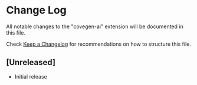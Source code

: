 # Change Log

All notable changes to the "covegen-ai" extension will be documented in this file.

Check [Keep a Changelog](http://keepachangelog.com/) for recommendations on how to structure this file.

## [Unreleased]

- Initial release